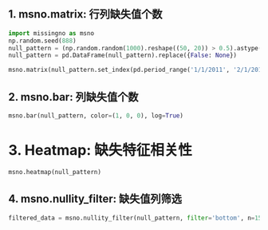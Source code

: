 ## 1. msno.matrix: 行列缺失值个数
```python
import missingno as msno
np.random.seed(888)
null_pattern = (np.random.random(1000).reshape((50, 20)) > 0.5).astype(bool)
null_pattern = pd.DataFrame(null_pattern).replace({False: None})

msno.matrix(null_pattern.set_index(pd.period_range('1/1/2011', '2/1/2015', freq='M')), color=(1, 0, 0))
```

## 2. msno.bar: 列缺失值个数
```python
msno.bar(null_pattern, color=(1, 0, 0), log=True)
```

# 3. Heatmap: 缺失特征相关性
```python
msno.heatmap(null_pattern)
```

## 4. msno.nullity_filter: 缺失值列筛选
```python
filtered_data = msno.nullity_filter(null_pattern, filter='bottom', n=15, p=0.999) # or filter='top'
```
